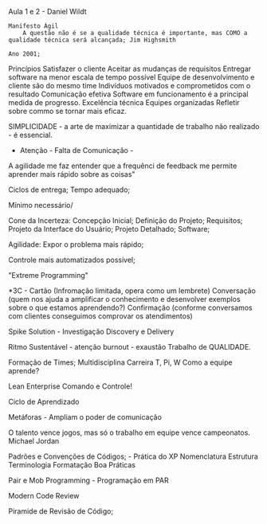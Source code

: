 Aula 1 e 2 - Daniel Wildt

    Manifesto Ágil
        A questão não é se a qualidade técnica é importante, mas COMO a qualidade técnica será alcançada; Jim Highsmith
    
    Ano 2001; 

Princípios
    Satisfazer o cliente
    Aceitar as mudanças de requisitos
    Entregar software na menor escala de tempo possível
    Equipe de desenvolvimento e cliente são do mesmo time
    Indivíduos motivados e comprometidos com o resultado
    Comunicação efetiva
    Software em funcionamento é a principal medida de progresso.
    Excelência técnica
    Equipes organizadas
    Refletir sobre commo se tornar mais eficaz.

SIMPLICIDADE - a arte de maximizar a quantidade de trabalho não realizado - é essencial.

- Atenção - Falta de Comunicação -

A agilidade me faz entender que a frequênci de feedback me permite aprender mais rápido sobre as coisas"

Ciclos de entrega; Tempo adequado;

Mínimo necessário/

Cone da Incerteza: Concepção Inicial; Definição do Projeto; Requisitos; Projeto da Interface do Usuário; Projeto Detalhado; Software;

Agilidade: Expor o problema mais rápido;

Controle mais automatizados possível;

"Extreme Programming"

*3C -   Cartão (Infromação limitada, opera como um lembrete)
        Conversação (quem nos ajuda a amplificar o conhecimento e desenvolver exemplos sobre o que estamos aprendendo?)
        Confirmação (conforme conversamos com clientes conseguimos comprovar os atendimentos)

Spike Solution - Investigação
    Discovery e Delivery

Ritmo Sustentável - atenção burnout - exaustão
Trabalho de QUALIDADE.

Formação de Times;
    Multidisciplina
    Carreira T, Pi, W
    Como a equipe aprende?

Lean Enterprise
Comando e Controle!

Ciclo de Aprendizado

Metáforas - Ampliam o poder de comunicação

O talento vence jogos, mas só o trabalho em equipe vence campeonatos. Michael Jordan

Padrões e Convenções de Códigos; - Prática do XP
Nomenclatura
Estrutura
Terminologia
Formatação
Boa Práticas

Pair e Mob Programming - Programação em PAR

Modern Code Review

Piramide de Revisão de Código; 






